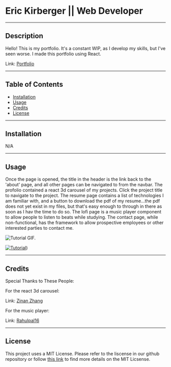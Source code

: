 # Eric Kirberger || Web Developer

---
## Description

Hello!  This is my portfolio.  It's a constant WIP, as I develop my skills, but I've seen worse.  I made this portfolio using React.  

Link: [Portfolio](https://ekirbs.github.io/ekirb-react-portfolio/ 'My portfolio, made with React.')

---
## Table of Contents

- [Installation](#installation)
- [Usage](#usage)
- [Credits](#credits)
- [License](#license)

---
## Installation

N/A

---
## Usage

Once the page is opened, the title in the header is the link back to the 'about' page, and all other pages can be navigated to from the navbar.  The profolio contained a react 3d carousel of my projects.  Click the project title to navigate to the project.  The resume page contains a list of technologies I am familiar with, and a button to download the pdf of my resume...the pdf does not yet exist in my files, but that's easy enough to through in there as soon as I hav the time to do so.  The lofi page is a music player component to allow people to listen to beats while studying.  The contact page, while non-functional, has the framework to allow prospective employees or other interested parties to contact me.

![Tutorial GIF.](./public/assets/images/tutor-gif.gif)

[![Tutorial](./assets/images/sql-tutor-img.png)](https://dropTutorialVideoHereInGihub.com/0000000.mp4))

---
## Credits

Special Thanks to These People:

For the react 3d carousel:

Link: [Zinan Zhang](https://github.com/Zinan-Zhang/react-carousel-card-3d-example 'React 3D Carousel.')

For the music player:

Link: [Rahulpal16](https://github.com/rahulpal16/lofify 'Lofify Music Player.')

---
## License

This project uses a MIT License. Please refer to the liscense in our github repository or follow [this link](https://opensource.org/license/mit-0/) to find more details on the MIT Licsense.